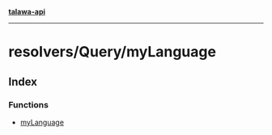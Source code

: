 [**talawa-api**](../../../README.md)

***

# resolvers/Query/myLanguage

## Index

### Functions

- [myLanguage](functions/myLanguage.md)
